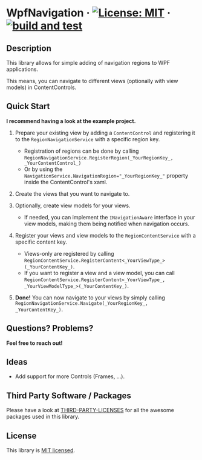 # WpfNavigation &middot; [![License: MIT](https://img.shields.io/badge/License-MIT-yellow.svg)](https://opensource.org/licenses/MIT) &middot; [![build and test](https://github.com/philipp2604/WpfNavigation/actions/workflows/build-and-test.yml/badge.svg)](https://github.com/philipp2604/WpfNavigation/actions/workflows/build-and-test.yml)


## Description 
This library allows for simple adding of navigation regions to WPF applications.

This means, you can navigate to different views (optionally with view models) in ContentControls.


## Quick Start
**I recommend having a look at the example project.**

1. Prepare your existing view by adding a `ContentControl` and registering it to the `RegionNavigationService` with a specific region key.
    - Registration of regions can be done by calling `RegionNavigationService.RegisterRegion(_YourRegionKey_, _YourContentControl_)`
    - Or by using the `NavigationService.NavigationRegion="_YourRegionKey_"` property inside the ContentControl's xaml.


2. Create the views that you want to navigate to.


3. Optionally, create view models for your views.
    - If needed, you can implement the `INavigationAware` interface in your view models, making them being notified when navigation occurs.


4. Register your views and view models to the `RegionContentService` with a specific content key.
    - Views-only are registered by calling `RegionContentService.RegisterContent<_YourViewType_>(_YourContentKey_)`.
    - If you want to register a view and a view model, you can call `RegionContentService.RegisterContent<_YourViewType_, _YourViewModelType_>(_YourContentKey_)`.


5. **Done!** You can now navigate to your views by simply calling `RegionNavigationService.Navigate(_YourRegionKey_, _YourContentKey_)`.


## Questions? Problems?
**Feel free to reach out!**

## Ideas
* Add support for more Controls (Frames, ...).
## Third Party Software / Packages
Please have a look at [THIRD-PARTY-LICENSES](https://github.com/philipp2604/WpfNavigation/blob/master/THIRD-PARTY-LICENSES.md) for all the awesome packages used in this library.

## License
This library is [MIT licensed](https://github.com/philipp2604/WpfNavigation/blob/master/LICENSE.txt).
